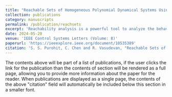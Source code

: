 ```yaml
---
title: "Reachable Sets of Homogeneous Polynomial Dynamical Systems Using Exact Solutions"
collection: publications
category: manuscripts
permalink: /publication/reachsets
excerpt: 'Reachability analysis is a powerful tool to analyze the behavior of dynamical systems. Typically, these tools are used to evaluate whether the dynamics of a system beginning from some initial set reaches some unsafe region of state space in a finite amount of time. To answer this question, these tools often construct over-approximations to the reachable sets of the dynamical systems, which can be overly conservative when applied to arbitrary systems. To address this challenge, this letter develops a novel technique for reachability analysis of Homogeneous Polynomial Dynamical Systems (HPDSs) by computing their exact solutions using tensor theory. In addition, this letter illustrates how to build tight over-approximations of the reachable set for HPDSs with constant control inputs. Simulation results highlight a significant improvement in the accuracy of reachable set estimates compared to established methods for HPDSs.'
date: 2024-05-20
venue: 'IEEE Control Systems Letters (Volume: 8)'
paperurl: 'https://ieeexplore.ieee.org/document/10535389'
citation: 'S. S. Purohit, C. Chen and R. Vasudevan, "Reachable Sets of Homogeneous Polynomial Dynamical Systems Using Exact Solutions," in IEEE Control Systems Letters, vol. 8, pp. 742-747, 2024, doi: 10.1109/LCSYS.2024.3403468.'
---
```


The contents above will be part of a list of publications, if the user clicks the link for the publication than the contents of section will be rendered as a full page, allowing you to provide more information about the paper for the reader. When publications are displayed as a single page, the contents of the above "citation" field will automatically be included below this section in a smaller font.
